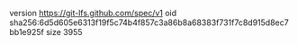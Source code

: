 version https://git-lfs.github.com/spec/v1
oid sha256:6d5d605e6313f19f5c74b4f857c3a86b8a68383f731f7c8d915d8ec7bb1e925f
size 3955
